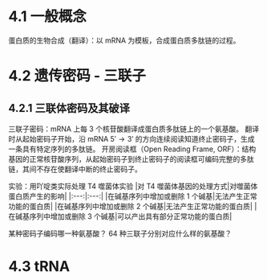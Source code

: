 # 4.1 一般概念
蛋白质的生物合成（翻译）：以 mRNA 为模板，合成蛋白质多肽链的过程。

# 4.2 遗传密码 - 三联子
## 4.2.1 三联体密码及其破译
三联子密码：mRNA 上每 3 个核苷酸翻译成蛋白质多肽链上的一个氨基酸。
翻译时从起始密码子开始，沿 mRNA $5'\to3'$ 的方向连续阅读知道终止密码子，生成一条具有特定序列的多肽链。
开房阅读框（Open Reading Frame, ORF）：结构基因的正常核苷酸序列，从起始密码子到终止密码子的阅读框可编码完整的多肽链，其间不存在使翻译中断的终止密码子。

实验：用吖啶类实际处理 T4 噬菌体实验
|对 T4 噬菌体基因的处理方式|对噬菌体蛋白质产生的影响|
|:---:|:---:|
|在碱基序列中增加或删除 1 个碱基|无法产生正常功能的蛋白质|
|在碱基序列中增加或删除 2 个碱基|无法产生正常功能的蛋白质|
|在碱基序列中增加或删除 3 个碱基|可以产出具有部分正常功能的蛋白质|

某种密码子编码哪一种氨基酸？
64 种三联子分别对应什么样的氨基酸？



# 4.3 tRNA